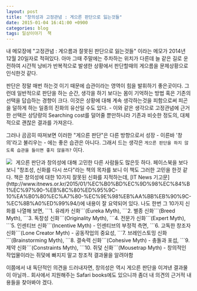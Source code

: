 ```yaml
---
layout: post
title: "창의성과 고정관념 : 게으른 판단으로 잃는것들"
date: 2015-01-04 16:41:00 +0900
categories: blog
tags: 일상이야기  책
---
```


내 메모장에 "고정관념 : 게으름과 잘못된 판단으로 잃는것들" 이라는 메모가 2014년 12월 20일자로 적혀있다. 아마 그때 주말에는 주차하는 위치가 다른데 늘 같은 길로 운전하여 시간적 낭비가 반복적으로 발생한 상황에서 판단할때의 게으름을 문제상황으로 인식한것 같다.

판단은 정말 매번 하는것 이기 때문에 습관이라는 영역이 힘을 발휘하기 좋은곳이다. 그런데 일반적으로 판단을 하는 순간, 생각을 하기 보다는 몸이 기억하는 방법 혹은 기존의 선택을 답습하는 경향이 크다. 이것은 상황에 대해 계속 생각하는것을 피함으로써 피곤을 덜하게 하는 일종의 진화의 유산일 수도 있다. - 이와 같은 생각으로 고정관념에 근거한 선택은 상당량의 Searching cost를 덜어줄 뿐만하니라 기존과 비슷한 정도의, 대체적으로 괜찮은 결과를 가져온다.

그러나 곰곰히 따져보면 이러한 "게으른 판단"은 다른 방향으로서 성장 - 이른바 '창의'라고 불리우는 - 에는 좋은 습관은 아니다. 그래서 드는 생각은 ```게으른 판단을 하지 않도록 습관을 들이면 좋지 않을까?``` 이다.

<div class="imageblock left" style="float: left; margin-right: 10px;"><img src="http://image.yes24.com/momo/TopCate419/MidCate001/41809992.jpg"></div>
게으른 판단과 창의성에 대해 고민한 다른 사람들도 많은듯 하다. 페이스북을 보다보니 "창조성, 신화를 다시 쓰다"라는 책의 목차를 보니 이 책도 그러한 고민을 한것 같다. 책은 창의성에 대한 10가지 잘못된 신화를 지적하는데, [IT News 기고문](http://www.itnews.or.kr/2015/01/%EC%B0%BD%EC%9D%98%EC%84%B1%EC%97%90-%EB%8C%80%ED%95%9C-10%EA%B0%80%EC%A7%80-%EC%9E%98%EB%AA%BB%EB%90%9C-%EC%8B%A0%ED%99%94/)에 내용이 잘 요약되어 있다. 나도 한번 그 10가지 신화를 나열해 보면,  ```1. 유레카 신화```(Eureka Myth), ```2. 별종 신화```(Breed Myth), ```3. 독창성 신화```(Originality Myth), ```4. 전문가 신화```(Expert Myth), ```5. 인센티브 신화```(Incentive Myth) - 인센티브의 부정적 측면, ```6. 고독한 창조자 신화```(Lone Creator Myth) - 공동작업의 중요성, ```7. 브레인스토밍 신화```(Brainstorming Myth), ```8. 결속력 신화```(Cohesive Myth) - 충돌과 포섭, ```9. 제약 신화```(Constraints Myth), ```10. 쥐덫 신화```(Mousetrap Myth) - 창의적인 작업물이라는 쥐덫에 빠지지 말고 창조적 결과물을 알려야함

이쯤에서 내 독단적인 의견을 드러내자면, 창의성은 역시 게으른 판단을 이겨낸 결과물이 아닐까.. 회사에서 지원해주는 Safari books에도 있으니까 좀더 내 의견의 근거적 내용들을 찾아봐야 겠다.

